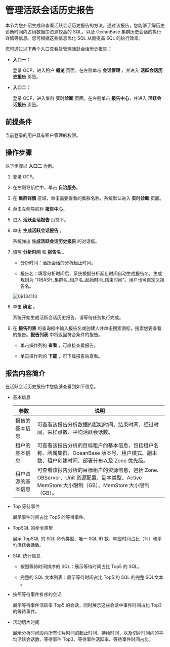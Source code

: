 # 管理活跃会话历史报告

本节为您介绍生成和查看活跃会话历史报告的方法。通过该报告，您能够了解历史诊断时间内占用数据库资源较高的 SQL，以及 OceanBase 集群历史会话的执行详情等信息。您可根据这些信息优化 SQL 从而提高 SQL 的执行效率。

您可通过以下两个入口查看及管理活跃会话历史报告：

* **入口一：**

    登录 OCP，进入租户 **概览** 页面。在左侧单击 **会话管理** ，并进入 **活跃会话历史报告** 页签。

* **入口二：**

    登录 OCP，进入集群 **实时诊断** 页面。在左侧单击 **报告中心**，并进入 **活跃会话报告** 页签。

## 前提条件

当前登录的用户具有租户管理的权限。

## 操作步骤

以下步骤以 **入口二** 为例。

1. 登录 OCP。

2. 在左侧导航栏中，单击 **自治服务**。

3. 在 **集群详情** 区域，单击需要查看的集群名称，系统默认进入 **实时诊断** 页面。

4. 单击左侧导航栏 **报告中心**。

5. 进入 **活跃会话报告** 页签下。

6. 单击 **生成活跃会话报告** 。

   系统弹出 **生成活跃会话历史报告** 的对话框。

7. 填写 **分析时间** 和 **报告名** 。

   * 分析时间：活跃会话的分析起止时间。

   * 报告名：填写分析时间后，系统根据分析起止时间自动生成报告名，生成规则为 "OBASH_集群名_租户名_起始时间_结束时间"。用户也可自定义报告名。

   ![09134113](https://help-static-aliyun-doc.aliyuncs.com/assets/img/zh-CN/4384151361/p326154.png)

8. 单击 **确定** 。

   系统开始生成活跃会话历史报告，请等待任务执行完成。

9. 在 **报告列表** 的查询框中输入报告名或创建人并单击搜索图标，搜索您要查看的报告。**报告列表** 中将返回符合条件的报告。

   * 单击操作列的 **查看** ，可直接查看报告。

   * 单击操作列的 **下载** ，可下载报告后查看。

## 报告内容简介

在活跃会话历史报告中您能够查看到如下信息。

* 基本信息

  |    参数     |                                               说明                                               |
  |-----------|------------------------------------------------------------------------------------------------|
  | 报告的基本信息   | 可查看该报告分析数据的起始时间、结束时间、经过时间、采样点数、平均活跃会话数。                                                        |
  | 租户的基本信息   | 可查看该报告分析的目标租户的基本信息，包括租户名称、所属集群、OceanBase 版本号、租户模式、副本数、租户创建时间、部署分布以及 Zone 优先级。                         |
  | 租户资源的基本信息 | 可查看该报告分析的目标租户的资源信息，包括 Zone、OBServer、Unit 资源配置、副本类型、Active MemStore 大小限制（GB）、MemStore 大小限制（GB）。 |

* Top 等待事件

  展示事件时间占比 Top5 的等待事件。
  
* TopSQL 的命令类型

  展示 TopSQL 的 SQL 命令类型、唯一 SQL ID 数、响应时间占比（%）和平均活跃会话数。
  
* SQL 统计信息

  * 按照等待时间排序的 SQL：展示等待时间占比 Top5 的 SQL。

  * 完整的 SQL 文本列表：展示等待时间占比 Top5 的 SQL 的完整 SQL文本 。

* 按照等待事件排序的会话

  展示等待事件活跃率 Top5 的会话，同时展示这些会话中事件时间占比 Top3 的等待事件。
  
* 活动切片时间

  展示分析时间段内所有切片时间的起止时间、持续时间，以及切片时间内的平均活跃会话数、等待事件 Top3、等待事件活跃率、等待事件时间占比。
  